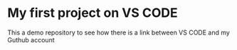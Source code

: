# My first project on VS CODE

This a demo repository to see how there is a link between VS CODE and my Guthub account